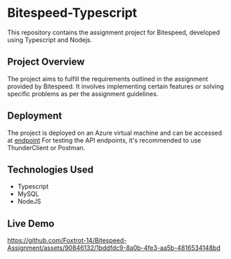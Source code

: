# Bitespeed-Typescript
This repository contains the assignment project for Bitespeed, developed using Typescript and Nodejs.

## Project Overview
The project aims to fulfill the requirements outlined in the assignment provided by Bitespeed. It involves implementing certain features or solving specific problems as per the assignment guidelines.

## Deployment
The project is deployed on an Azure virtual machine and can be accessed at [endpoint](http://4.240.87.85:8080/identify)
For testing the API endpoints, it's recommended to use ThunderClient or Postman.
## Technologies Used
- Typescript
- MySQL
- NodeJS
## Live Demo
https://github.com/Foxtrot-14/Bitespeed-Assignment/assets/90846132/1bddfdc9-8a0b-4fe3-aa5b-4816534148bd
